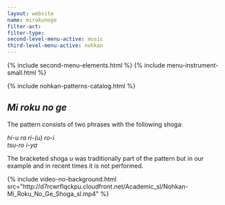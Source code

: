 ```yaml
---
layout: website
name: mirokunoge
filter-act:
filter-type:
second-level-menu-active: music
third-level-menu-active: nohkan
---
```


{% include second-menu-elements.html %}
{% include menu-instrument-small.html %}
<main class="page-content">
<div class="wrapper sidebar-contents">
  <aside class="sidebar-contents__table">
    {% include nohkan-patterns-catalog.html %}
  </aside>
  <section class="sidebar-contents__section">
  <div class="text-container">
  <h2><em>Mi roku no ge</em></h2> <p>The pattern consists of two phrases with the following shoga:</p><p>
<em>hi-u ra ri-(u) ro-i<br>
tsu-ro i-ya
</em>
</p><p>The bracketed shoga <em>u</em> was traditionally part of the pattern but in our example and in recent times it is not performed.</p>
{% include video-no-background.html
  src="http://d7rcwrflqckpu.cloudfront.net/Academic_sl/Nohkan-Mi_Roku_No_Ge_Shoga_sl.mp4"
%}
  </div>
  </section>
  </div>
</main>
